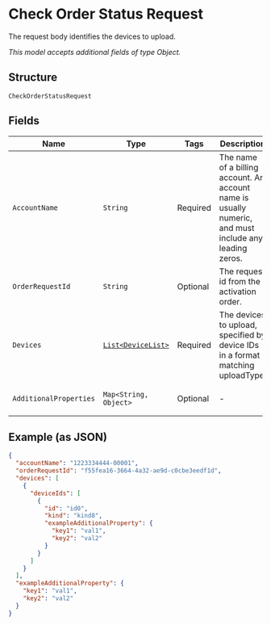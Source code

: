 
# Check Order Status Request

The request body identifies the devices to upload.

*This model accepts additional fields of type Object.*

## Structure

`CheckOrderStatusRequest`

## Fields

| Name | Type | Tags | Description | Getter | Setter |
|  --- | --- | --- | --- | --- | --- |
| `AccountName` | `String` | Required | The name of a billing account. An account name is usually numeric, and must include any leading zeros. | String getAccountName() | setAccountName(String accountName) |
| `OrderRequestId` | `String` | Optional | The request id from the activation order. | String getOrderRequestId() | setOrderRequestId(String orderRequestId) |
| `Devices` | [`List<DeviceList>`](../../doc/models/device-list.md) | Required | The devices to upload, specified by device IDs in a format matching uploadType. | List<DeviceList> getDevices() | setDevices(List<DeviceList> devices) |
| `AdditionalProperties` | `Map<String, Object>` | Optional | - | Object getAdditionalProperty(String key) | additionalProperty(String key, Object value) |

## Example (as JSON)

```json
{
  "accountName": "1223334444-00001",
  "orderRequestId": "f55fea16-3664-4a32-ae9d-c0cbe3eedf1d",
  "devices": [
    {
      "deviceIds": [
        {
          "id": "id0",
          "kind": "kind8",
          "exampleAdditionalProperty": {
            "key1": "val1",
            "key2": "val2"
          }
        }
      ]
    }
  ],
  "exampleAdditionalProperty": {
    "key1": "val1",
    "key2": "val2"
  }
}
```

